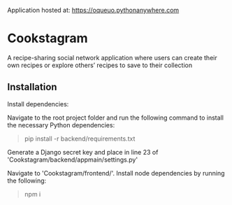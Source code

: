 Application hosted at: https://oqueuo.pythonanywhere.com

<h1>Cookstagram</h1>

A recipe-sharing social network application where users can create their own recipes or explore others’ recipes to save to their collection

<h2>Installation</h2>

Install dependencies:

Navigate to the root project folder and run the following command to install the necessary Python dependencies:

> pip install -r backend/requirements.txt

Generate a Django secret key and place in line 23 of 'Cookstagram/backend/appmain/settings.py'

Navigate to 'Cookstagram/frontend/'. Install node dependencies by running the following:

> npm i
